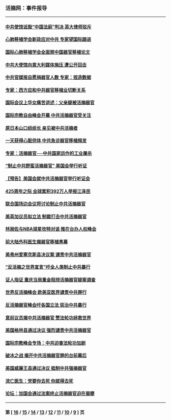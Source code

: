 ### 活摘网：事件报导
---
#### [中共使馆诋毁“中国法庭”判决 英大律师驳斥](../../pages/nf5877/n13833945.md?10100430) 
#### [心肺移植学会新政应对中共 专家望国际跟进](../../pages/nf5877/n13829043.md?10100430) 
#### [国际心肺移植学会全面禁中国器官移植论文](../../pages/nf5877/n13827785.md?10100430) 
#### [中共大使馆向意大利媒体施压 遭公开回击](../../pages/nf5877/n13826038.md?10100430) 
#### [中共官媒报自愿捐器官人数 专家：捏造数据](../../pages/nf5877/n13814130.md?10100430) 
#### [专家：西方应和中共器官移植业切断关系](../../pages/nf5877/n13772828.md?10100430) 
#### [国际会议上华女痛苦讲述：父亲疑被活摘器官](../../pages/nf5877/n13771583.md?10100430) 
#### [国际宗教自由峰会开幕 中共活摘器官受关注](../../pages/nf5877/n13769995.md?10100430) 
#### [原日本山口组组长 亲见被中共活摘者](../../pages/nf5877/n13767360.md?10100430) 
#### [一天获得心脏供体 中共急诊器官移植频发](../../pages/nf5877/n13764689.md?10100430) 
#### [专家：活摘器官──中共国家运作的工业屠杀](../../pages/nf5877/n13761178.md?10100430) 
#### [“制止中共野蛮活摘器官” 美国会举行听证](../../pages/nf5877/n13735831.md?10100430) 
#### [【预告】美国会就中共活摘器官举行听证会](../../pages/nf5877/n13732843.md?10100430) 
#### [425周年之际 全球累积392万人举报江泽民](../../pages/nf5877/n13719232.md?10100430) 
#### [联合国场边会议将讨论制止中共活摘器官](../../pages/nf5877/n13656361.md?10100430) 
#### [美英加议员拟立法 制裁打击中共活摘器官](../../pages/nf5877/n13430251.md?10100430) 
#### [林昶佐与NBA球星坎特对谈 推在台办人权峰会](../../pages/nf5877/n13414467.md?10100430) 
#### [前大陆外科医生揭器官移植黑幕](../../pages/nf5877/n13401416.md?10100430) 
#### [美弗州爱塞克斯县决议案 谴责中共活摘器官](../../pages/nf5877/n13320919.md?10100430) 
#### [“反活摘之世界宣言”吁全人类制止中共暴行](../../pages/nf5877/n13259730.md?10100430) 
#### [证人指证 重庆当局重金阻挠活摘器官疑案调查](../../pages/nf5877/n13259127.md?10100430) 
#### [世界反活摘峰会 欧美亚医界谴责中共罪行](../../pages/nf5877/n13253550.md?10100430) 
#### [反活摘器官峰会吁各国立法 惩治中共暴行](../../pages/nf5877/n13245052.md?10100430) 
#### [意前议员揭中共活摘器官 赞法轮功拯救世界](../../pages/nf5877/n13203445.md?10100430) 
#### [美国格林县通过决议 强烈谴责中共活摘器官](../../pages/nf5877/n13119367.md?10100430) 
#### [国际宗教峰会专场：中共迫害法轮功加剧](../../pages/nf5877/n13088279.md?10100430) 
#### [破冰之战 揭开中共活摘器官罪的台前幕后](../../pages/nf5877/n13082457.md?10100430) 
#### [美国威廉王县通过决议 抵制中共强摘器官](../../pages/nf5877/n13056521.md?10100430) 
#### [流亡医生：党要你去死 你就得去死](../../pages/nf5877/n13052835.md?10100430) 
#### [论坛：加国会通过法案终止活摘器官迫在眉睫](../../pages/nf5877/n13029839.md?10100430) 

---
#### 第 [ [16](./16.md?10100430) / [15](./15.md?10100430) / [14](./14.md?10100430) / [13](./13.md?10100430) / [12](./12.md?10100430) / [11](./11.md?10100430) / [10](./10.md?10100430) / [9](./9.md?10100430) ] 页
